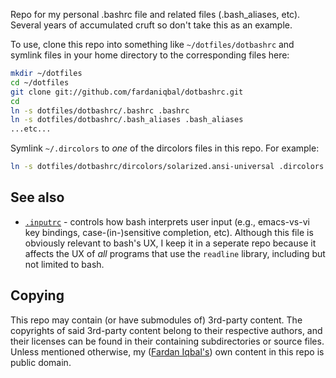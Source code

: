 Repo for my personal .bashrc file and related files (.bash_aliases,
etc).  Several years of accumulated cruft so don't take this as an
example.

To use, clone this repo into something like `~/dotfiles/dotbashrc` and
symlink files in your home directory to the corresponding files here:

```bash
mkdir ~/dotfiles
cd ~/dotfiles
git clone git://github.com/fardaniqbal/dotbashrc.git
cd
ln -s dotfiles/dotbashrc/.bashrc .bashrc
ln -s dotfiles/dotbashrc/.bash_aliases .bash_aliases
...etc...
```

Symlink `~/.dircolors` to _one_ of the dircolors files in this repo.
For example:

```bash
ln -s dotfiles/dotbashrc/dircolors/solarized.ansi-universal .dircolors
```

## See also

* [`.inputrc`](inputrc) - controls how bash interprets user input (e.g.,
  emacs-vs-vi key bindings, case-(in-)sensitive completion, etc).  Although
  this file is obviously relevant to bash's UX, I keep it in a seperate
  repo because it affects the UX of _all_ programs that use the `readline`
  library, including but not limited to bash.

[inputrc]: https://github.com/fardaniqbal/dotmisc/blob/master/.inputrc

## Copying

This repo may contain (or have submodules of) 3rd-party content.  The
copyrights of said 3rd-party content belong to their respective authors,
and their licenses can be found in their containing subdirectories or
source files.  Unless mentioned otherwise, my ([Fardan
Iqbal's](https://github.com/fardaniqbal)) own content in this repo is
public domain.
